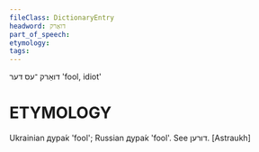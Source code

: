 ```yaml
---
fileClass: DictionaryEntry
headword: דואַרק
part_of_speech: 
etymology: 
tags: 
---
```

דואַרק
־עס
דער
'fool, idiot'

ETYMOLOGY
===========
Ukrainian дура́к 'fool'; Russian дура́к 'fool'.
See דורען.
[Astraukh]